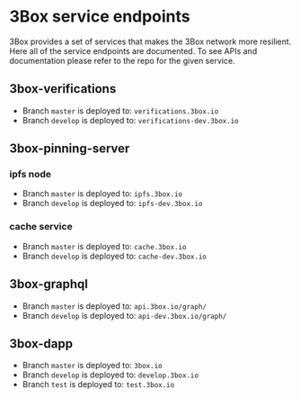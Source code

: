 # 3Box service endpoints

3Box provides a set of services that makes the 3Box network more resilient. Here all of the service endpoints are documented. To see APIs and documentation please refer to the repo for the given service.

## 3box-verifications
* Branch `master` is deployed to: `verifications.3box.io`
* Branch `develop` is deployed to: `verifications-dev.3box.io`

## 3box-pinning-server
### ipfs node
* Branch `master` is deployed to: `ipfs.3box.io`
* Branch `develop` is deployed to: `ipfs-dev.3box.io`

### cache service
* Branch `master` is deployed to: `cache.3box.io`
* Branch `develop` is deployed to: `cache-dev.3box.io`

## 3box-graphql
* Branch `master` is deployed to: `api.3box.io/graph/`
* Branch `develop` is deployed to: `api-dev.3box.io/graph/`

## 3box-dapp
* Branch `master` is deployed to: `3box.io`
* Branch `develop` is deployed to: `develop.3box.io`
* Branch `test` is deployed to: `test.3box.io`

